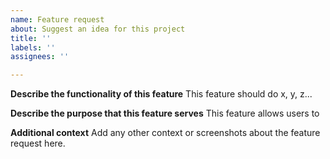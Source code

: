 ```yaml
---
name: Feature request
about: Suggest an idea for this project
title: ''
labels: ''
assignees: ''

---
```


**Describe the functionality of this feature**
This feature should do x, y, z...

**Describe the purpose that this feature serves**
This feature allows users to

**Additional context**
Add any other context or screenshots about the feature request here.
